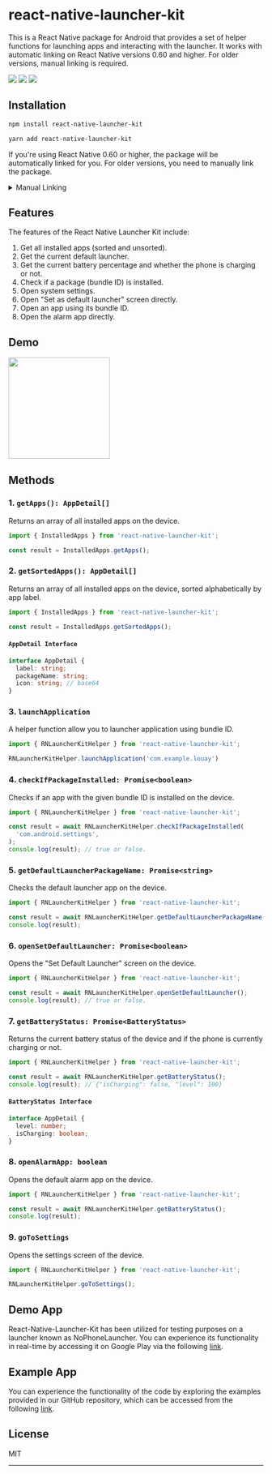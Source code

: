 # react-native-launcher-kit

This is a React Native package for Android that provides a set of helper functions for launching apps and interacting
with the launcher. It works with automatic linking on React Native versions 0.60 and higher. For older versions, manual
linking is required.

<p align="left">
  <a href="https://www.npmjs.com/package/react-native-launcher-kit"><img src="https://img.shields.io/badge/npm-v1.0.0-blue"></a>
 <a href="https://github.com/prettier/prettier"><img src="https://img.shields.io/badge/styled_with-prettier-ff69b4.svg"></a>
  <a href="https://opensource.org/licenses/MIT"><img src="https://img.shields.io/badge/License-MIT-blue.svg"></a>
</p>

## Installation

```sh
npm install react-native-launcher-kit
```

```sh
yarn add react-native-launcher-kit
```

If you're using React Native 0.60 or higher, the package will be automatically linked for you. For older versions, you
need to manually link the package.

<details>
  <summary>Manual Linking</summary>

  <!-- Content of the dropdown goes here -->

1. In your project directory, run the following command:

```sh
react-native link react-native-launcher-kit
```

2. Open the `android/app/build.gradle` file in your project and add the following line to the `dependencies` section:

```typescript
implementation
project(':react-native-launcher-kit')
```

3. Open the `MainApplication.java` file in your project and add the following import statement:

```java
import com.launcherkit;
```

4. Add the package to the list of packages in the getPackages() method:

```java
protected List<ReactPackage> getPackages(){
  return Arrays.asList(
  new MainReactPackage(),
  new LauncherKit() // <-- Add this line
  );
  }
```

</details>

## Features

The features of the React Native Launcher Kit include:

1. Get all installed apps (sorted and unsorted).
2. Get the current default launcher.
3. Get the current battery percentage and whether the phone is charging or not.
4. Check if a package (bundle ID) is installed.
5. Open system settings.
6. Open "Set as default launcher" screen directly.
7. Open an app using its bundle ID.
8. Open the alarm app directly.

## Demo
<p>
   <img width="200" src="https://raw.githubusercontent.com/louaySleman/react-native-launcher-kit/main/screenshots/1.webp" />
</p>

## Methods

### 1. `getApps(): AppDetail[]`

Returns an array of all installed apps on the device.

```typescript
import { InstalledApps } from 'react-native-launcher-kit';

const result = InstalledApps.getApps();
```

### 2. `getSortedApps(): AppDetail[]`

Returns an array of all installed apps on the device, sorted alphabetically by app label.

```typescript
import { InstalledApps } from 'react-native-launcher-kit';

const result = InstalledApps.getSortedApps();
```

#### `AppDetail Interface`

```typescript
interface AppDetail {
  label: string;
  packageName: string;
  icon: string; // base64
}
```

### 3. `launchApplication`

A helper function allow you to launcher application using bundle ID.

```typescript
import { RNLauncherKitHelper } from 'react-native-launcher-kit';

RNLauncherKitHelper.launchApplication('com.example.louay')
```

### 4. `checkIfPackageInstalled: Promise<boolean>`

Checks if an app with the given bundle ID is installed on the device.

```typescript
import { RNLauncherKitHelper } from 'react-native-launcher-kit';

const result = await RNLauncherKitHelper.checkIfPackageInstalled(
  'com.android.settings',
);
console.log(result); // true or false.
```

### 5. `getDefaultLauncherPackageName: Promise<string>`

Checks the default launcher app on the device.

```typescript
import { RNLauncherKitHelper } from 'react-native-launcher-kit';

const result = await RNLauncherKitHelper.getDefaultLauncherPackageName();
console.log(result);
```

### 6. `openSetDefaultLauncher: Promise<boolean>`

Opens the "Set Default Launcher" screen on the device.

```typescript
import { RNLauncherKitHelper } from 'react-native-launcher-kit';

const result = await RNLauncherKitHelper.openSetDefaultLauncher();
console.log(result); // true or false.
```

### 7. `getBatteryStatus: Promise<BatteryStatus>`

Returns the current battery status of the device and if the phone is currently charging or not.

```typescript
import { RNLauncherKitHelper } from 'react-native-launcher-kit';

const result = await RNLauncherKitHelper.getBatteryStatus();
console.log(result); // {"isCharging": false, "level": 100}
```

#### `BatteryStatus Interface`

```typescript
interface AppDetail {
  level: number;
  isCharging: boolean;
}
```

### 8. `openAlarmApp: boolean`

Opens the default alarm app on the device.

```typescript
import { RNLauncherKitHelper } from 'react-native-launcher-kit';

const result = await RNLauncherKitHelper.getBatteryStatus();
console.log(result);
```

### 9. `goToSettings`

Opens the settings screen of the device.

```typescript
import { RNLauncherKitHelper } from 'react-native-launcher-kit';

RNLauncherKitHelper.goToSettings();
```

## Demo App

React-Native-Launcher-Kit has been utilized for testing purposes on a launcher known as NoPhoneLauncher. You can experience its functionality in real-time by accessing it on Google Play via the following [link](https://nophonelauncher.canguru.com.au).

## Example App

You can experience the functionality of the code by exploring the examples provided in our GitHub repository, which can be accessed from the following [link](https://github.com/louaySleman/react-native-launcher-kit/tree/main/example).

## License

MIT

---
